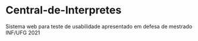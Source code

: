 # Central-de-Interpretes
 Sistema web para teste de usabilidade apresentado em defesa de mestrado INF/UFG 2021
